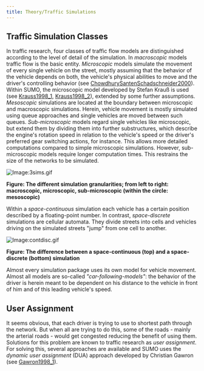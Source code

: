 ```yaml
---
title: Theory/Traffic Simulations
---
```


## Traffic Simulation Classes

In traffic research, four classes of traffic flow models are
distinguished according to the level of detail of the simulation. In
*macroscopic* models traffic flow is the basic entity. *Microscopic*
models simulate the movement of every single vehicle on the street,
mostly assuming that the behavior of the vehicle depends on both, the
vehicle's physical abilities to move and the driver's controlling
behavior (see
[ChowdhurySantenSchadschneider2000](../Publications.md#chowdhurysantenschadschneider2000)).
Within SUMO, the microscopic model developed by Stefan Krauß is used
(see [Krauss1998_1](../Publications.md#krauss1998_1),
[Krauss1998_2](../Publications.md#krauss1998_2)), extended by some
further assumptions. *Mesoscopic* simulations are located at the
boundary between microscopic and macroscopic simulations. Herein,
vehicle movement is mostly simulated using queue approaches and single
vehicles are moved between such queues. *Sub-microscopic* models regard
single vehicles like microscopic, but extend them by dividing them into
further substructures, which describe the engine's rotation speed in
relation to the vehicle's speed or the driver's preferred gear switching
actions, for instance. This allows more detailed computations compared
to simple microscopic simulations. However, sub-microscopic models
require longer computation times. This restrains the size of the
networks to be simulated.

![Image:3sims.gif](../images/3sims.gif "Image:3sims.gif")

**Figure: The different simulation granularities; from left to right:
macroscopic, microscopic, sub-microscopic (within the circle:
mesoscopic)**

Within a *space-continuous* simulation each vehicle has a certain
position described by a floating-point number. In contrast,
*space-discrete* simulations are cellular automata. They divide streets
into cells and vehicles driving on the simulated streets "jump" from one
cell to another.

![Image:contdisc.gif](../images/Contdisc.gif "Image:contdisc.gif")

**Figure: The difference between a space-continuous (top) and a
space-discrete (bottom) simulation**

Almost every simulation package uses its own model for vehicle movement.
Almost all models are so-called *"car-following-models"*: the behavior
of the driver is herein meant to be dependent on his distance to the
vehicle in front of him and of this leading vehicle's speed.

## User Assignment

It seems obvious, that each driver is trying to use to shortest path
through the network. But when all are trying to do this, some of the
roads - mainly the arterial roads - would get congested reducing the
benefit of using them. Solutions for this problem are known to traffic
research as *user assignment*. For solving this, several approaches are
available and SUMO uses the *dynamic user assignment* (DUA) approach
developed by Christian Gawron (see
[Gawron1998_1](../Publications.md#gawron1998_1)).